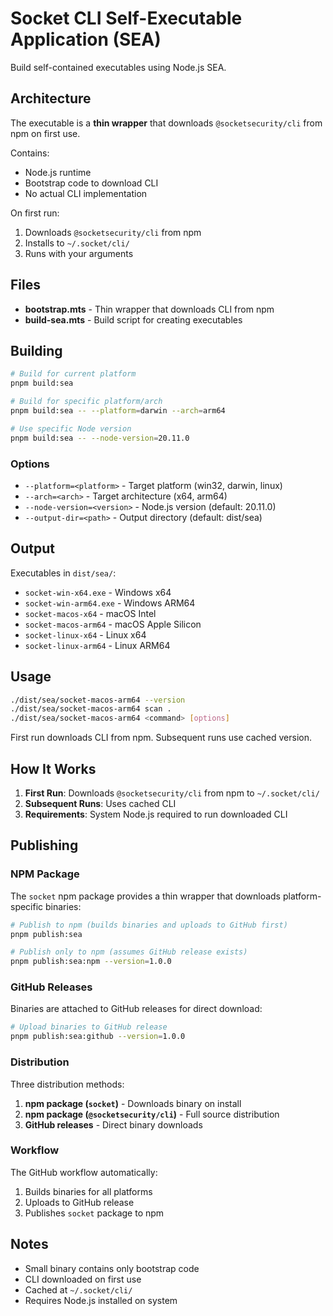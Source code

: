 # Socket CLI Self-Executable Application (SEA)

Build self-contained executables using Node.js SEA.

## Architecture

The executable is a **thin wrapper** that downloads `@socketsecurity/cli` from npm on first use.

Contains:
- Node.js runtime
- Bootstrap code to download CLI
- No actual CLI implementation

On first run:
1. Downloads `@socketsecurity/cli` from npm
2. Installs to `~/.socket/cli/`
3. Runs with your arguments

## Files

- **bootstrap.mts** - Thin wrapper that downloads CLI from npm
- **build-sea.mts** - Build script for creating executables

## Building

```bash
# Build for current platform
pnpm build:sea

# Build for specific platform/arch
pnpm build:sea -- --platform=darwin --arch=arm64

# Use specific Node version
pnpm build:sea -- --node-version=20.11.0
```

### Options

- `--platform=<platform>` - Target platform (win32, darwin, linux)
- `--arch=<arch>` - Target architecture (x64, arm64)
- `--node-version=<version>` - Node.js version (default: 20.11.0)
- `--output-dir=<path>` - Output directory (default: dist/sea)

## Output

Executables in `dist/sea/`:
- `socket-win-x64.exe` - Windows x64
- `socket-win-arm64.exe` - Windows ARM64
- `socket-macos-x64` - macOS Intel
- `socket-macos-arm64` - macOS Apple Silicon
- `socket-linux-x64` - Linux x64
- `socket-linux-arm64` - Linux ARM64

## Usage

```bash
./dist/sea/socket-macos-arm64 --version
./dist/sea/socket-macos-arm64 scan .
./dist/sea/socket-macos-arm64 <command> [options]
```

First run downloads CLI from npm. Subsequent runs use cached version.

## How It Works

1. **First Run**: Downloads `@socketsecurity/cli` from npm to `~/.socket/cli/`
2. **Subsequent Runs**: Uses cached CLI
3. **Requirements**: System Node.js required to run downloaded CLI

## Publishing

### NPM Package

The `socket` npm package provides a thin wrapper that downloads platform-specific binaries:

```bash
# Publish to npm (builds binaries and uploads to GitHub first)
pnpm publish:sea

# Publish only to npm (assumes GitHub release exists)
pnpm publish:sea:npm --version=1.0.0
```

### GitHub Releases

Binaries are attached to GitHub releases for direct download:

```bash
# Upload binaries to GitHub release
pnpm publish:sea:github --version=1.0.0
```

### Distribution

Three distribution methods:
1. **npm package (`socket`)** - Downloads binary on install
2. **npm package (`@socketsecurity/cli`)** - Full source distribution
3. **GitHub releases** - Direct binary downloads

### Workflow

The GitHub workflow automatically:
1. Builds binaries for all platforms
2. Uploads to GitHub release
3. Publishes `socket` package to npm

## Notes

- Small binary contains only bootstrap code
- CLI downloaded on first use
- Cached at `~/.socket/cli/`
- Requires Node.js installed on system